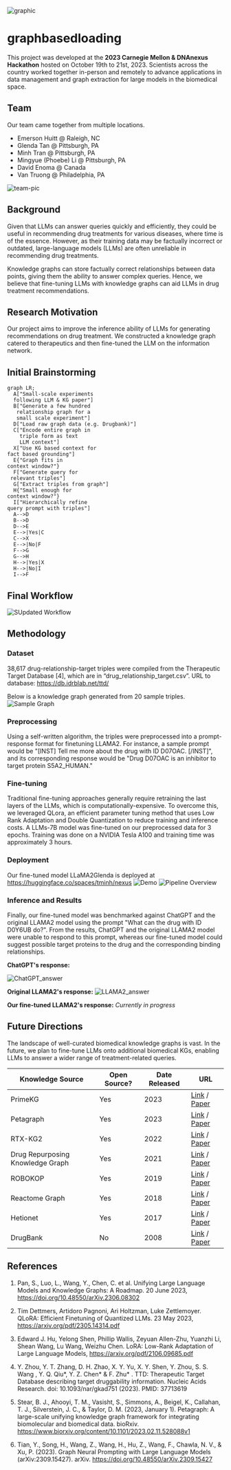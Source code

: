![graphic](/content/cmu-hackathon-graphic.jfif)

# graphbasedloading
This project was developed at the **2023 Carnegie Mellon & DNAnexus Hackathon** hosted on October 19th to 21st, 2023. Scientists across the country worked together in-person and remotely to advance applications in data management and graph extraction for large models in the biomedical space.

## Team
Our team came together from multiple locations. 
* Emerson Huitt @ Raleigh, NC
* Glenda Tan @ Pittsburgh, PA
* Minh Tran @ Pittsburgh, PA
* Mingyue (Phoebe) Li @ Pittsburgh, PA
* David Enoma @ Canada
* Van Truong @ Philadelphia, PA

![team-pic](/content/2023-10-21-carnegie-mellon-team-slide.png)

## Background
Given that LLMs can answer queries quickly and efficiently, they could be useful in recommending drug treatments for various diseases, where time is of the essence. However, as their training data may be factually incorrect or outdated, large-language models (LLMs) are often unreliable in recommending drug treatments. 

Knowledge graphs can store factually correct relationships between data points, giving them the ability to answer complex queries. Hence, we believe that fine-tuning LLMs with knowledge graphs can aid LLMs in drug treatment recommendations.

## Research Motivation
Our project aims to improve the inference ability of LLMs for generating recommendations on drug treatment. We constructed a knowledge graph catered to therapeutics and then fine-tuned the LLM on the information network. 

## Initial Brainstorming
```mermaid
graph LR;
  A["Small-scale experiments
  following LLM & KG paper"]
  B["Generate a few hundred
   relationship graph for a
   small scale experiment"]
  D["Load raw graph data (e.g. Drugbank)"]
  C["Encode entire graph in
    triple form as text
    LLM context"]
  X["Use KG based context for
fact based grounding"]
  E{"Graph fits in
context window?"}
  F["Generate query for
 relevant triples"]
  G["Extract triples from graph"]
  H{"Small enough for
context window?"}
  I["Hierarchically refine
query prompt with triples"]
  A-->D
  B-->D
  D-->E
  E-->|Yes|C
  C-->X
  E-->|No|F
  F-->G
  G-->H
  H-->|Yes|X
  H-->|No|I
  I-->F
```

## Final Workflow
![SUpdated Workflow](/content/updated%20workflow.png)

## Methodology
### Dataset
38,617 drug-relationship-target triples were compiled from the Therapeutic Target Database [4], which are in “drug_relationship_target.csv”. URL to database: https://db.idrblab.net/ttd/ 

Below is a knowledge graph generated from 20 sample triples.
![Sample Graph](/content/graph.png)

### Preprocessing
Using a self-written algorithm, the triples were preprocessed into a prompt-response format for finetuning LLAMA2. For instance, a sample prompt would be "[INST] Tell me more about the drug with ID D07OAC. [/INST]", and its corresponding response would be "Drug D07OAC is an inhibitor to target protein S5A2_HUMAN."

### Fine-tuning
Traditional fine-tuning approaches generally require retraining the last layers of the LLMs, which is computationally-expensive. To overcome this, we leveraged QLora, an efficient parameter tuning method that uses Low Rank Adaptation and Double Quantization to reduce training and inference costs. A LLMs-7B model was fine-tuned on our preprocessed data for 3 epochs. Training was done on a NVIDIA Tesla A100 and training time was approximately 3 hours.

### Deployment
Our fine-tuned model LLaMA2Glenda is deployed at https://huggingface.co/spaces/tminh/nexus
![Demo](/content/demo.png)
![Pipeline Overview](https://global.discourse-cdn.com/business7/uploads/streamlit/optimized/3X/9/1/91a784d6b22ea11a8542c9a1a51f001eb5ab91fc_2_690x445.jpeg)

### Inference and Results
Finally, our fine-tuned model was benchmarked against ChatGPT and the original LLAMA2 model using the prompt "What can the drug with ID D0Y6UB do?". From the results, ChatGPT and the original LLAMA2 model were unable to respond to this prompt, whereas our fine-tuned model could suggest possible target proteins to the drug and the corresponding binding relationships.

**ChatGPT's response:**

![ChatGPT_answer](/content/chatgpt.png)

**Original LLAMA2's response:**
![LLAMA2_answer](/content/LLAMA2.png)

**Our fine-tuned LLAMA2's response:**
_Currently in progress_

## Future Directions
The landscape of well-curated biomedical knowledge graphs is vast. In the future, we plan to fine-tune LLMs onto additional biomedical KGs, enabling LLMs to answer a wider range of treatment-related queries.

| Knowledge Source | Open Source? | Date Released | URL       |
| ---------------- | ------------ | ------------- | --------- |
| PrimeKG          | Yes          | 2023          | [Link](https://zitniklab.hms.harvard.edu/projects/PrimeKG) / [Paper](https://www.nature.com/articles/s41597-023-01960-3) |
| Petagraph        | Yes          | 2023          | [Link](https://docs.rs/petgraph/latest/petgraph/) / [Paper](https://www.biorxiv.org/content/biorxiv/early/2023/02/13/2023.02.11.528088.full.pdf) | 
| RTX-KG2         | Yes          | 2022          | [Link](https://github.com/RTXteam/RTX-KG2) / [Paper](https://doi.org/10.1186/s12859-022-04932-3) |
| Drug Repurposing Knowledge Graph | Yes | 2021    | [Link](https://github.com/gnn4dr/DRKG) / [Paper](https://pubmed.ncbi.nlm.nih.gov/33571675/) |
| ROBOKOP          | Yes          | 2019          | [Link](https://robokop.renci.org/) / [Paper](https://pubs.acs.org/doi/10.1021/acs.jcim.9b00683) |
| Reactome Graph   | Yes          | 2018          | [Link](https://reactome.org/dev/graph-database) / [Paper](https://www.ncbi.nlm.nih.gov/pubmed/29377902) |
| Hetionet         | Yes          | 2017          | [Link](https://het.io) / [Paper](https://doi.org/10.7554/elife.26726) |
| DrugBank         | No           | 2008          | [Link](https://go.drugbank.com/) / [Paper](https://pubmed.ncbi.nlm.nih.gov/18048412/) |


## References
1. Pan, S., Luo, L., Wang, Y., Chen, C. et al. Unifying Large Language Models and Knowledge Graphs: A Roadmap. 20 June 2023, https://doi.org/10.48550/arXiv.2306.08302  

2. Tim Dettmers, Artidoro Pagnoni, Ari Holtzman, Luke Zettlemoyer. QLoRA: Efficient Finetuning of Quantized LLMs. 23 May 2023, https://arxiv.org/pdf/2305.14314.pdf  

3. Edward J. Hu, Yelong Shen, Phillip Wallis, Zeyuan Allen-Zhu, Yuanzhi Li, Shean Wang, Lu Wang, Weizhu Chen. LoRA: Low-Rank Adaptation of Large Language Models, https://arxiv.org/pdf/2106.09685.pdf 

4. Y. Zhou, Y. T. Zhang, D. H. Zhao, X. Y. Yu, X. Y. Shen, Y. Zhou, S. S. Wang , Y. Q. Qiu*, Y. Z. Chen* & F. Zhu* . TTD: Therapeutic Target Database describing target druggability information. Nucleic Acids Research. doi: 10.1093/nar/gkad751 (2023). PMID: 37713619

5. Stear, B. J., Ahooyi, T. M., Vasisht, S., Simmons, A., Beigel, K., Callahan, T. J., Silverstein, J. C., &amp; Taylor, D. M. (2023, January 1). Petagraph: A large-scale unifying knowledge graph framework for integrating biomolecular and biomedical data. bioRxiv. https://www.biorxiv.org/content/10.1101/2023.02.11.528088v1 

6. Tian, Y., Song, H., Wang, Z., Wang, H., Hu, Z., Wang, F., Chawla, N. V., &amp; Xu, P. (2023). Graph Neural Prompting with Large Language Models (arXiv:2309.15427). arXiv. https://doi.org/10.48550/arXiv.2309.15427

